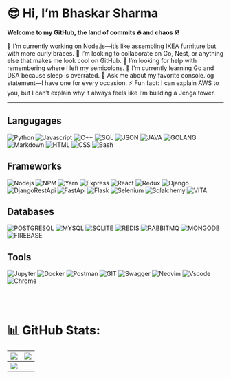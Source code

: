 # 😎 Hi, I’m **Bhaskar Sharma**  
**Welcome to my GitHub, the land of commits 🔥 and chaos 🌀!**  


🔭 I’m currently working on Node.js—it’s like assembling IKEA furniture but with more curly braces.
👯 I’m looking to collaborate on Go, Nest, or anything else that makes me look cool on GitHub.
🤝 I’m looking for help with remembering where I left my semicolons.
🌱 I’m currently learning Go and DSA because sleep is overrated.
💬 Ask me about my favorite console.log statement—I have one for every occasion.
⚡ Fun fact: I can explain AWS to you, but I can’t explain why it always feels like I’m building a Jenga tower.


<hr>

## Langugages
![Python](https://img.shields.io/badge/Python-FFD43B?style=for-the-badge&logo=python&logoColor=darkgreen)
![Javascript](https://img.shields.io/badge/JavaScript-323330?style=for-the-badge&logo=javascript&logoColor=F7DF1E)
![C++](https://img.shields.io/badge/C%2B%2B-00599C?style=for-the-badge&logo=c%2B%2B&logoColor=white)
![SQL](https://img.shields.io/badge/Sql-F80000?style=for-the-badge&logo=sql&logoColor=black)
![JSON](https://img.shields.io/badge/json-5E5C5C?style=for-the-badge&logo=json&logoColor=white)
![JAVA](https://img.shields.io/badge/Java-ED8B00?style=for-the-badge&logo=java&logoColor=white)
![GOLANG](https://img.shields.io/badge/Go-00ADD8?style=for-the-badge&logo=go&logoColor=white)
![Markdown](https://img.shields.io/badge/Markdown-000000?style=for-the-badge&logo=markdown&logoColor=white)
![HTML](https://img.shields.io/badge/HTML5-E34F26?style=for-the-badge&logo=html5&logoColor=white)
![CSS](https://img.shields.io/badge/CSS3-1572B6?style=for-the-badge&logo=css3&logoColor=white)
![Bash](https://img.shields.io/badge/Bash-121011?style=for-the-badge&logo=gnu-bash&logoColor=white)

## Frameworks
![Nodejs](https://img.shields.io/badge/Node.js-339933?style=for-the-badge&logo=nodedotjs&logoColor=white)
![NPM](https://img.shields.io/badge/npm-CB3837?style=for-the-badge&logo=npm&logoColor=white)
![Yarn](https://img.shields.io/badge/Yarn-2C8EBB?style=for-the-badge&logo=yarn&logoColor=whit)
![Express](https://img.shields.io/badge/Express.js-000000?style=for-the-badge&logo=express&logoColor=white)
![React](https://img.shields.io/badge/React-20232A?style=for-the-badge&logo=react&logoColor=61DAFB)
![Redux](https://img.shields.io/badge/Redux-white?style=for-the-badge&logo=redux&logoColor=ff69ff)
![Django](https://img.shields.io/badge/Django-092E20?style=for-the-badge&logo=django&logoColor=green)
![DjangoRestApi](https://img.shields.io/badge/DJANGO-REST-ff1709?style=for-the-badge&logo=django&logoColor=white&color=ff1709&labelColor=gray)
![FastApi](https://img.shields.io/badge/fastapi-109989?style=for-the-badge&logo=FASTAPI&logoColor=white)
![Flask](https://img.shields.io/badge/Flask-000000?style=for-the-badge&logo=flask&logoColor=white)
![Selenium](https://img.shields.io/badge/Selenium-43B02A?style=for-the-badge&logo=Selenium&logoColor=yellow)
![Sqlalchemy](https://img.shields.io/badge/Sqlalchemy-green?style=for-the-badge&logo=Sqlalchemy&logoColor=green)
![VITA](https://img.shields.io/badge/Vite-B73BFE?style=for-the-badge&logo=vite&logoColor=FFD62E)

## Databases
![POSTGRESQL](https://img.shields.io/badge/PostgreSQL-316192?style=for-the-badge&logo=postgresql&logoColor=white)
![MYSQL](https://img.shields.io/badge/MySQL-005C84?style=for-the-badge&logo=mysql&logoColor=white)
![SQLITE](https://img.shields.io/badge/SQLite-07405E?style=for-the-badge&logo=sqlite&logoColor=white)
![REDIS](https://img.shields.io/badge/redis-%23DD0031.svg?&style=for-the-badge&logo=redis&logoColor=white)
![RABBITMQ](https://img.shields.io/badge/rabbitmq-%23FF6600.svg?&style=for-the-badge&logo=rabbitmq&logoColor=white)
![MONGODB](https://img.shields.io/badge/MongoDB-4EA94B?style=for-the-badge&logo=mongodb&logoColor=white)
![FIREBASE](https://img.shields.io/badge/firebase-ffca28?style=for-the-badge&logo=firebase&logoColor=black)

## Tools
![Jupyter](https://img.shields.io/badge/Jupyter-F37626.svg?&style=for-the-badge&logo=Jupyter&logoColor=white)
![Docker](https://img.shields.io/badge/Docker-2CA5E0?style=for-the-badge&logo=docker&logoColor=white)
![Postman](https://img.shields.io/badge/Postman-FF6C37?style=for-the-badge&logo=Postman&logoColor=white)
![GIT](https://img.shields.io/badge/Git-F05032?style=for-the-badge&logo=git&logoColor=white)
![Swagger](https://img.shields.io/badge/Swagger-85EA2D?style=for-the-badge&logo=Swagger&logoColor=white)
![Neovim](https://img.shields.io/badge/Neovim-85EA2D?style=for-the-badge&logo=Neovim&logoColor=green)
![Vscode](https://img.shields.io/badge/Visual_Studio_Code-0078D4?style=for-the-badge&logo=visual%20studio%20code&logoColor=white)
![Chrome](https://img.shields.io/badge/Google_chrome-4285F4?style=for-the-badge&logo=Google-chrome&logoColor=white)

<br/><br/>           
# 📊 GitHub Stats:

| ![](https://github-readme-stats.vercel.app/api?username=imbhaskarn&theme=dark&hide_border=false&include_all_commits=true&count_private=true) | ![](https://github-readme-streak-stats.herokuapp.com/?user=imbhaskarn&theme=dark&hide_border=false) |
|--------------------------------------------------------------------------------------------------------------------------------------------|----------------------------------------------------------------------------------------------------------------------------------------|
| ![](https://github-readme-stats.vercel.app/api/top-langs/?username=imbhaskarn&theme=dark&hide_border=false&include_all_commits=true&count_private=true&layout=compact) | |

<br/>
   
